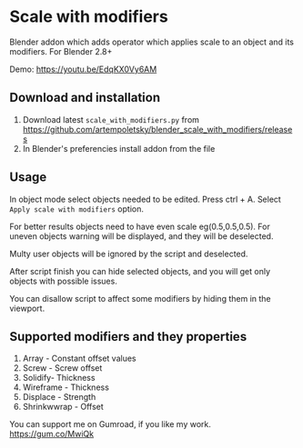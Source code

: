 # Scale with modifiers 
Blender addon which adds operator which applies scale to an object and its modifiers. For Blender 2.8+

Demo: https://youtu.be/EdqKX0Vy6AM

## Download and installation

1. Download latest `scale_with_modifiers.py` from https://github.com/artempoletsky/blender_scale_with_modifiers/releases
2. In Blender's preferencies install addon from the file

## Usage

In object mode select objects needed to be edited. Press ctrl + A. Select `Apply scale with modifiers` option. 

For better results objects need to have even scale eg(0.5,0.5,0.5). For uneven objects warning will be displayed, and they will be deselected. 

Multy user objects will be ignored by the script and deselected. 

After script finish you can hide selected objects, and you will get only objects with possible issues.

You can disallow script to affect some modifiers by hiding them in the viewport.

## Supported modifiers and they properties

1. Array - Constant offset values
2. Screw - Screw offset
3. Solidify- Thickness
4. Wireframe - Thickness
5. Displace - Strength
6. Shrinkwwrap - Offset

You can support me on Gumroad, if you like my work. 
https://gum.co/MwiQk
